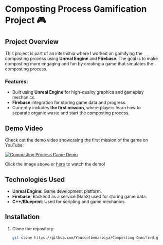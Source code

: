 # Composting Process Gamification Project 🎮

## Project Overview
This project is part of an internship where I worked on gamifying the composting process using **Unreal Engine** and **Firebase**. The goal is to make composting more engaging and fun by creating a game that simulates the composting process.

### Features:
- Built using **Unreal Engine** for high-quality graphics and gameplay mechanics.
- **Firebase** integration for storing game data and progress.
- Currently includes **the first mission**, where players learn how to separate organic waste and start the composting process.
  
## Demo Video
Check out the demo video showcasing the first mission of the game on YouTube:

[![Composting Process Game Demo](https://img.youtube.com/vi/YOUR_VIDEO_ID/0.jpg)](https://youtu.be/MhMgpOTUHik)

Click the image above or [here](https://youtu.be/MhMgpOTUHik) to watch the demo!

## Technologies Used
- **Unreal Engine**: Game development platform.
- **Firebase**: Backend as a service (BaaS) used for storing game data.
- **C++/Blueprint**: Used for scripting and game mechanics.
  
## Installation
1. Clone the repository:
   ```bash
   git clone https://github.com/Youssefbenarbiya/Composting-Gamified.git
